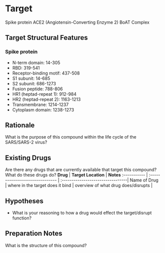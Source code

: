 # **Target**
Spike protein
ACE2 (Angiotensin-Converting Enzyme 2)
BoAT Complex

## **Target Structural Features**
### Spike protein
* N-term domain: 14-305
* RBD: 319-541
* Receptor-binding motif: 437-508
* S1 subunit: 14-685
* S2 subunit: 686-1273
* Fusion peptide: 788-806
* HR1 (heptad-repeat 1): 912-984
* HR2 (heptad-repeat 2): 1163-1213
* Transmembrane: 1214-1237
* Cytoplasm domain: 1238-1273

## **Rationale**
What is the purpose of this compound within the life cycle of the SARS/SARS-2 virus?

## **Existing Drugs**
Are there any drugs that are currently available that target this compound? What do these drugs do?
**Drug**     | **Target Location**              |            **Notes**
:----------- | :------------------------------- | :---------------------------------|
Name of Drug | where in the target does it bind | overview of what drug does/disrupts |

## **Hypotheses**
* What is your reasoning to how a drug would effect the target/disrupt function?

## **Preparation Notes**
What is the structure of this compound?
